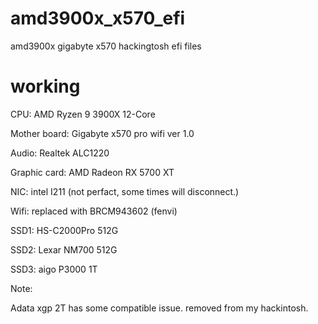 # amd3900x_x570_efi
amd3900x gigabyte x570 hackingtosh efi files
# working

CPU: AMD Ryzen 9 3900X 12-Core 

Mother board: Gigabyte x570 pro wifi ver 1.0

Audio: Realtek ALC1220

Graphic card: AMD Radeon RX 5700 XT

NIC: intel I211 (not perfact, some times will disconnect.)

Wifi: replaced with BRCM943602 (fenvi)

SSD1: HS-C2000Pro 512G

SSD2: Lexar NM700 512G

SSD3: aigo P3000  1T

Note: 

   Adata xgp 2T has some compatible issue. removed from my hackintosh.
